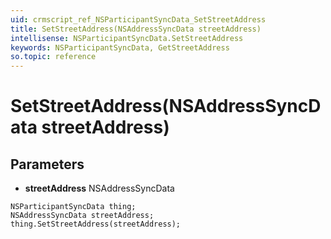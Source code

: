 ```yaml
---
uid: crmscript_ref_NSParticipantSyncData_SetStreetAddress
title: SetStreetAddress(NSAddressSyncData streetAddress)
intellisense: NSParticipantSyncData.SetStreetAddress
keywords: NSParticipantSyncData, GetStreetAddress
so.topic: reference
---
```


# SetStreetAddress(NSAddressSyncData streetAddress)

## Parameters

* **streetAddress** NSAddressSyncData

```crmscript
NSParticipantSyncData thing;
NSAddressSyncData streetAddress;
thing.SetStreetAddress(streetAddress);
```

